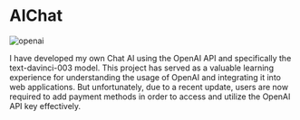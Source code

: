 # AIChat

![openai](https://github.com/jojowiriya2/Aiopen/assets/56081251/1d35d3b2-9c61-4bc8-9658-4f799ffe436a)


I have developed my own Chat AI using the OpenAI API and specifically the text-davinci-003 model. This project has served as a valuable learning experience for understanding the usage of OpenAI and integrating it into web applications. But unfortunately, due to a recent update, users are now required to add payment methods in order to access and utilize the OpenAI API key effectively.
